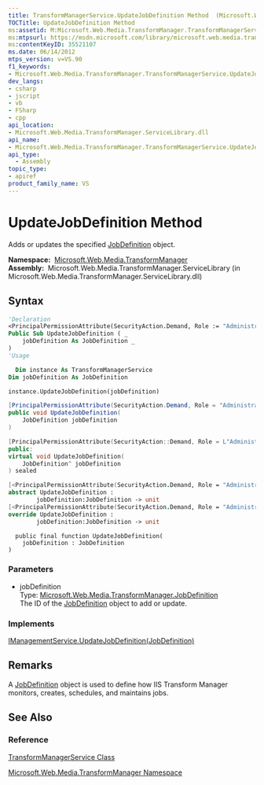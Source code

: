 ```yaml
---
title: TransformManagerService.UpdateJobDefinition Method  (Microsoft.Web.Media.TransformManager)
TOCTitle: UpdateJobDefinition Method
ms:assetid: M:Microsoft.Web.Media.TransformManager.TransformManagerService.UpdateJobDefinition(Microsoft.Web.Media.TransformManager.JobDefinition)
ms:mtpsurl: https://msdn.microsoft.com/library/microsoft.web.media.transformmanager.transformmanagerservice.updatejobdefinition(v=VS.90)
ms:contentKeyID: 35521107
ms.date: 06/14/2012
mtps_version: v=VS.90
f1_keywords:
- Microsoft.Web.Media.TransformManager.TransformManagerService.UpdateJobDefinition
dev_langs:
- csharp
- jscript
- vb
- FSharp
- cpp
api_location:
- Microsoft.Web.Media.TransformManager.ServiceLibrary.dll
api_name:
- Microsoft.Web.Media.TransformManager.TransformManagerService.UpdateJobDefinition
api_type:
  - Assembly
topic_type:
- apiref
product_family_name: VS
---
```


# UpdateJobDefinition Method

Adds or updates the specified [JobDefinition](jobdefinition-class-microsoft-web-media-transformmanager.md) object.

**Namespace:**  [Microsoft.Web.Media.TransformManager](microsoft-web-media-transformmanager-namespace.md)  
**Assembly:**  Microsoft.Web.Media.TransformManager.ServiceLibrary (in Microsoft.Web.Media.TransformManager.ServiceLibrary.dll)

## Syntax

```vb
'Declaration
<PrincipalPermissionAttribute(SecurityAction.Demand, Role := "Administrators")> _
Public Sub UpdateJobDefinition ( _
    jobDefinition As JobDefinition _
)
'Usage

  Dim instance As TransformManagerService
Dim jobDefinition As JobDefinition

instance.UpdateJobDefinition(jobDefinition)
```

```csharp
[PrincipalPermissionAttribute(SecurityAction.Demand, Role = "Administrators")]
public void UpdateJobDefinition(
    JobDefinition jobDefinition
)
```

```cpp
[PrincipalPermissionAttribute(SecurityAction::Demand, Role = L"Administrators")]
public:
virtual void UpdateJobDefinition(
    JobDefinition^ jobDefinition
) sealed
```

``` fsharp
[<PrincipalPermissionAttribute(SecurityAction.Demand, Role = "Administrators")>]
abstract UpdateJobDefinition : 
        jobDefinition:JobDefinition -> unit 
[<PrincipalPermissionAttribute(SecurityAction.Demand, Role = "Administrators")>]
override UpdateJobDefinition : 
        jobDefinition:JobDefinition -> unit 
```

```jscript
  public final function UpdateJobDefinition(
    jobDefinition : JobDefinition
)
```

### Parameters

  - jobDefinition  
    Type: [Microsoft.Web.Media.TransformManager.JobDefinition](jobdefinition-class-microsoft-web-media-transformmanager.md)  
    The ID of the [JobDefinition](jobdefinition-class-microsoft-web-media-transformmanager.md) object to add or update.  

### Implements

[IManagementService.UpdateJobDefinition(JobDefinition)](imanagementservice-updatejobdefinition-method-microsoft-web-media-transformmanager.md)  

## Remarks

A [JobDefinition](jobdefinition-class-microsoft-web-media-transformmanager.md) object is used to define how IIS Transform Manager monitors, creates, schedules, and maintains jobs.

## See Also

### Reference

[TransformManagerService Class](transformmanagerservice-class-microsoft-web-media-transformmanager.md)

[Microsoft.Web.Media.TransformManager Namespace](microsoft-web-media-transformmanager-namespace.md)

